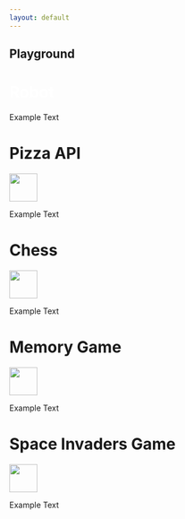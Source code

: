 ```yaml
---
layout: default
---
```

<style>
a {
  color: white;
  text-decoration: none;
}
</style>

## Playground

<div class="index-Container">
  <div id="div1" class="shadow">
    <a href="{{ site.baseurl }}/robot_md/robot"><h1>Robot</h1></a>
    <canvas id="sim" width="50" height="50"></canvas>
    <p>Example Text</p>
  </div>
  <div id="div2" class="shadow">
    <h1>Pizza API</h1>
    <img src="{{ site.baseurl }}/images/pizzaIndex.png" width="50" height="50">
    <p>Example Text</p>
  </div>
  <div id="div3" class="shadow">
    <h1>Chess</h1>
    <img src="{{ site.baseurl }}/images/white_pawn.png" width="50" height="50">
    <p>Example Text</p>
  </div>
  <div id="div4" class="shadow">
    <h1>Memory Game</h1>
    <img src="{{ site.baseurl }}/images/Playground-Logo-transparent.png" width="50" height="50">
    <p>Example Text</p>
  </div>
  <div id="div5" class="shadow">
    <h1>Space Invaders Game</h1>
    <img src="{{ site.baseurl }}/images/space.png" width="50" height="50">
    <p>Example Text</p>
  </div>
</div>

<div style="padding: 400px;"></div>

<script>
  const path = "https://f1nnc.github.io/Playground/images/robotIdle.png";
  var imageX = 0;
  var imageY = 0;
  var sim = document.getElementById("sim");
  var ctx = sim.getContext("2d");

  var image = new Image();
  image.src = path;
  image.onload = function() {
    drawImage();
  };

  function drawImage() {
    ctx.clearRect(0, 0, 50, 50);
    ctx.drawImage(image, imageX, imageY, 128, 128, 0, 0, 50, 50);
  }

  function updateImage() {
    imageX = imageX + 128;

    if (imageX > 512) {
      imageX = 0;

      if (imageY < 384) {
        imageY = imageY + 128;
      } else {
        imageY = 0;
      }
    }

    if (imageY === 384 && imageX === 256) {
      imageX = 0;
      imageY = 0;
    }
  }

  function draw() {
    ctx.clearRect(0, 0, 50, 50);
    drawImage();
  }

  setInterval(draw, 10);
  setInterval(updateImage, 75);
</script>
